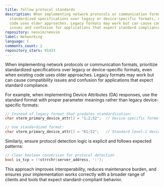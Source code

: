 ```yaml
---
title: follow protocol standards
description: When implementing network protocols or communication formats, prioritize
  standardized specifications over legacy or device-specific formats, even when existing
  code uses older approaches. Legacy formats may work but can cause compatibility
  issues and confusion for applications that expect standard compliance.
repository: neovim/neovim
label: Networking
language: C
comments_count: 2
repository_stars: 91433
---
```


When implementing network protocols or communication formats, prioritize standardized specifications over legacy or device-specific formats, even when existing code uses older approaches. Legacy formats may work but can cause compatibility issues and confusion for applications that expect standard compliance.

For example, when implementing Device Attributes (DA) responses, use the standard format with proper parameter meanings rather than legacy device-specific formats:

```c
// Instead of legacy format that predates standardization:
char vterm_primary_device_attr[] = "1;2;52";  // Device-specific format

// Use standardized format:
char vterm_primary_device_attr[] = "61;52";   // Standard level-1 device with clipboard extension
```

Similarly, ensure protocol detection logic is explicit and follows expected patterns:

```c
// Clear boolean conversion for protocol detection
bool is_tcp = !!strrchr(server_address, ':');
```

This approach improves interoperability, reduces maintenance burden, and ensures your implementation works correctly with a broader range of clients and tools that expect standard-compliant behavior.